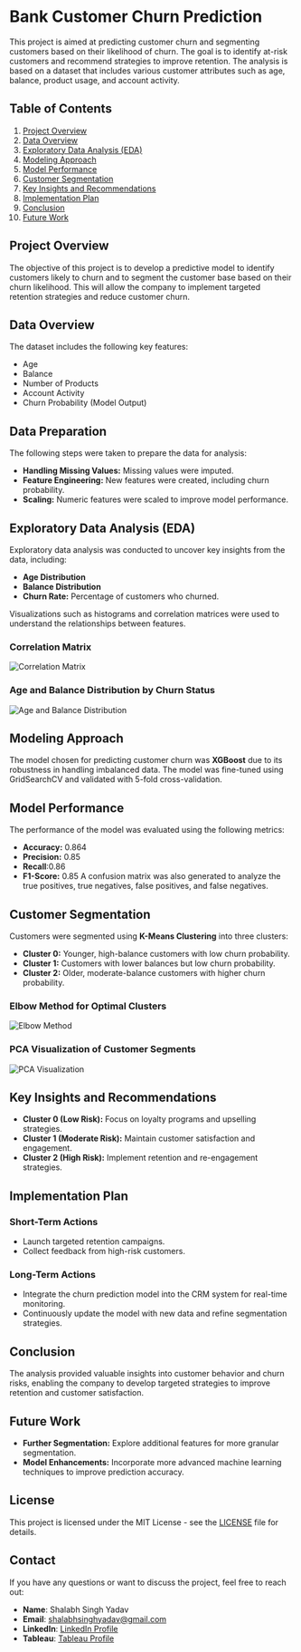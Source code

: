 # Bank Customer Churn Prediction

This project is aimed at predicting customer churn and segmenting customers based on their likelihood of churn. The goal is to identify at-risk customers and recommend strategies to improve retention. The analysis is based on a dataset that includes various customer attributes such as age, balance, product usage, and account activity.

## Table of Contents
1. [Project Overview](#project-overview)
2. [Data Overview](#data-overview)
3. [Exploratory Data Analysis (EDA)](#exploratory-data-analysis-eda)
4. [Modeling Approach](#modeling-approach)
5. [Model Performance](#model-performance)
6. [Customer Segmentation](#customer-segmentation)
7. [Key Insights and Recommendations](#key-insights-and-recommendations)
8. [Implementation Plan](#implementation-plan)
9. [Conclusion](#conclusion)
10. [Future Work](#future-work)

## Project Overview
The objective of this project is to develop a predictive model to identify customers likely to churn and to segment the customer base based on their churn likelihood. This will allow the company to implement targeted retention strategies and reduce customer churn.

## Data Overview

The dataset includes the following key features:
- Age
- Balance
- Number of Products
- Account Activity
- Churn Probability (Model Output)
##  Data Preparation
The following steps were taken to prepare the data for analysis:
- **Handling Missing Values:** Missing values were imputed.
- **Feature Engineering:** New features were created, including churn probability.
- **Scaling:** Numeric features were scaled to improve model performance.

## Exploratory Data Analysis (EDA)
Exploratory data analysis was conducted to uncover key insights from the data, including:
- **Age Distribution**
- **Balance Distribution**
- **Churn Rate:** Percentage of customers who churned.

Visualizations such as histograms and correlation matrices were used to understand the relationships between features.
### Correlation Matrix
![Correlation Matrix](Corellation.png)

### Age and Balance Distribution by Churn Status
![Age and Balance Distribution](AgeAndBalance.png)


## Modeling Approach
The model chosen for predicting customer churn was **XGBoost** due to its robustness in handling imbalanced data. The model was fine-tuned using GridSearchCV and validated with 5-fold cross-validation.

## Model Performance
The performance of the model was evaluated using the following metrics:
- **Accuracy:** 0.864
- **Precision:** 0.85
- **Recall**:0.86
- **F1-Score:** 0.85
A confusion matrix was also generated to analyze the true positives, true negatives, false positives, and false negatives.

## Customer Segmentation
Customers were segmented using **K-Means Clustering** into three clusters:
- **Cluster 0:** Younger, high-balance customers with low churn probability.
- **Cluster 1:** Customers with lower balances but low churn probability.
- **Cluster 2:** Older, moderate-balance customers with higher churn probability.
### Elbow Method for Optimal Clusters

![Elbow Method](summary_plot.png)


### PCA Visualization of Customer Segments
![PCA Visualization](PCA.png)
## Key Insights and Recommendations

- **Cluster 0 (Low Risk):** Focus on loyalty programs and upselling strategies.
- **Cluster 1 (Moderate Risk):** Maintain customer satisfaction and engagement.
- **Cluster 2 (High Risk):** Implement retention and re-engagement strategies.

## Implementation Plan
### Short-Term Actions
- Launch targeted retention campaigns.
- Collect feedback from high-risk customers.

### Long-Term Actions
- Integrate the churn prediction model into the CRM system for real-time monitoring.
- Continuously update the model with new data and refine segmentation strategies.

## Conclusion

The analysis provided valuable insights into customer behavior and churn risks, enabling the company to develop targeted strategies to improve retention and customer satisfaction.

## Future Work

- **Further Segmentation:** Explore additional features for more granular segmentation.
- **Model Enhancements:** Incorporate more advanced machine learning techniques to improve prediction accuracy.

## License

This project is licensed under the MIT License - see the [LICENSE](LICENSE) file for details.

## Contact
If you have any questions or want to discuss the project, feel free to reach out:
- **Name**: Shalabh Singh Yadav
- **Email**: [shalabhsinghyadav@gmail.com](mailto:shalabhsinghyadav@gmail.com)
- **LinkedIn**: [LinkedIn Profile](https://www.linkedin.com/in/shalabh-singh-yadav-66b607204/)
- **Tableau**: [Tableau Profile](https://public.tableau.com/app/profile/shalabh.yadav/vizzes)